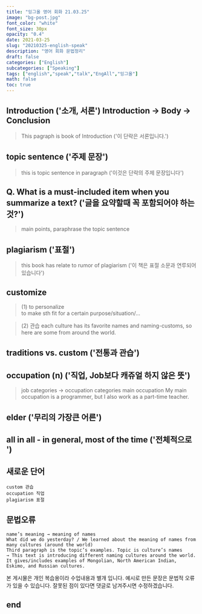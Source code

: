 ```yaml
---
title: "잉그올 영어 회화 21.03.25"
image: "bg-post.jpg"
font_color: "white"
font_size: 30px
opacity: "0.4"
date: 2021-03-25
slug: "20210325-english-speak"
description: "영어 회화 문법정리"
draft: false
categories: ["English"]    
subcategories: ["Speaking"]
tags: ["english","speak","talk","EngAll","잉그올"]
math: false
toc: true
---
```


## 	Introduction  ('소개, 서론') Introduction → Body → Conclusion
>	This pagraph is book of  Introduction  ('이 단락은 서론입니다.')


## 	topic sentence ('주제 문장')
>	this is topic sentence in paragraph  ('이것은 단락의 주제 문장입니다')

## 	Q. What is a must-included item when you summarize a text? ('글을 요약할때 꼭 포함되어야 하는것?')
>	main points, paraphrase the topic sentence

## 	plagiarism ('표절')
>	this book has relate to rumor of plagiarism  ('이 책은 표절 소문과 연루되어 있습니다')

## 	customize  
>	(1) to personalize 	
>	  to make sth fit for a certain purpose/situation/…

>	(2) 관습
>	 each culture has its favorite names and naming-customs, so here are some from around the world.

## traditions vs. custom ('전통과 관습')

## occupation (n)  ('직업, Job보다 캐쥬얼 하지 않은 뜻')
> job categories → occupation categories
> main occupation
> My main occupation is a programmer, but I also work as a part-time teacher.

## elder ('무리의 가장큰 어른')

## all in all - in general, most of the time ('전체적으로 ')



## 새로운 단어 
```
custom 관습
occupation 직업
plagiarism 표절

```

## 문법오류
```
name’s meaning → meaning of names
What did we do yesterday? / We learned about the meaning of names from many cultures (around the world)
Third paragraph is the topic’s examples. Topic is culture’s names
→ This text is introducing different naming cultures around the world. It gives/includes examples of Mongolian, North American Indian, Eskimo, and Russian cultures.

```

본 게시물은 개인 복습용이라 수업내용과 별개 입니다.
예시로 만든 문장은 문법적 오류가 있을 수 있습니다. 
잘못된 점이 있다면 댓글로 남겨주시면 수정하겠습니다. 

## end